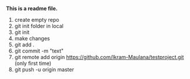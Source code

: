 **This is a readme file.**

1. create empty repo
2. git init folder in local
3. git init
4. make changes
5. git add .
6. git commit -m "text"
7. git remote add origin https://github.com/Ikram-Maulana/testproject.git (only first time)
8. git push -u origin master